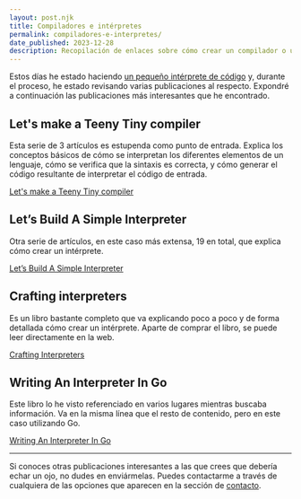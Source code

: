 ```yaml
---
layout: post.njk
title: Compiladores e intérpretes
permalink: compiladores-e-interpretes/
date_published: 2023-12-28
description: Recopilación de enlaces sobre cómo crear un compilador o un intérprete de código.
---
```

Estos días he estado haciendo [un pequeño intérprete de código](/hice-una-calculadora/) y, durante el proceso, he estado revisando varias publicaciones al respecto.
Expondré a continuación las publicaciones más interesantes que he encontrado.

## Let's make a Teeny Tiny compiler

Esta serie de 3 artículos es estupenda como punto de entrada. Explica los conceptos básicos de cómo se interpretan los diferentes elementos de un lenguaje, cómo se verifica que la sintaxis es correcta, y cómo generar el código resultante de interpretar el código de entrada.

[Let's make a Teeny Tiny compiler](https://austinhenley.com/blog/teenytinycompiler1.html)

## Let’s Build A Simple Interpreter

Otra serie de artículos, en este caso más extensa, 19 en total, que explica cómo crear un intérprete.

[Let’s Build A Simple Interpreter](https://ruslanspivak.com/lsbasi-part1/)

## Crafting interpreters

Es un libro bastante completo que va explicando poco a poco y de forma detallada cómo crear un intérprete. Aparte de comprar el libro, se puede leer directamente en la web.

[Crafting Interpreters](https://craftinginterpreters.com/)

## Writing An Interpreter In Go

Este libro lo he visto referenciado en varios lugares mientras buscaba información. Va en la misma línea que el resto de contenido, pero en este caso utilizando Go.

[Writing An Interpreter In Go](https://interpreterbook.com/)

---

Si conoces otras publicaciones interesantes a las que crees que debería echar un ojo, no dudes en enviármelas. Puedes contactarme a través de cualquiera de las opciones que aparecen en la sección de [contacto](/contacto).
